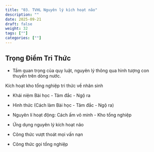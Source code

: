 ```yaml
---
title: "03. TVHL Nguyên lý kích hoạt não"
description: ""
date: 2025-09-21
draft: false
weight: 32
tags: [""]
categories: [""]
---
```


<!-- # 01. TVHL Tri thức về nhân quả -->
<!-- 
**Mã khái niệm:** NT0802  
**Nhóm:** XVI. Nguyên Lý Ánh Sáng -->

## Trọng Điểm Tri Thức

- Tầm quan trọng của quy luật, nguyên lý thông qua hình tượng con thuyền trên dòng nước.

Kích hoạt kho tổng nghiệp tri thức về nhân sinh

- Khái niệm Bài học - Tâm đắc - Ngộ ra

- Hình thức (Cách làm Bài học - Tâm đắc - Ngộ ra)

- Nguyên lí hoạt động: Cách ấm vô minh - Kho tổng nghiệp

- Ứng dụng nguyên lý kích hoạt não

- Công thức vượt thoát mọi vấn nạn

- Công thức gọi tổng nghiệp
